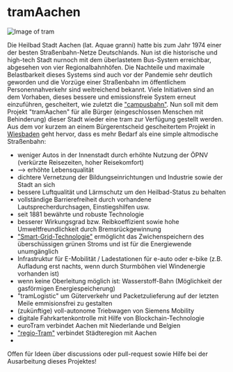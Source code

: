 # tramAachen
![Image of tram](https://upload.wikimedia.org/wikipedia/commons/thumb/4/49/ASEAG_1006.JPG/1200px-ASEAG_1006.JPG)

Die Heilbad Stadt Aachen (lat. Aquae granni) hatte bis zum Jahr 1974 einer der besten Straßenbahn-Netze Deutschlands. Nun ist die historische und high-tech Stadt nurnoch mit dem überlastetem Bus-System erreichbar, abgesehen von vier Regionalbahnhöfen. Die Nachteile und maximale Belastbarkeit dieses Systems sind auch vor der Pandemie sehr deutlich geworden und die Vorzüge einer Straßenbahn im öffentlichem Personennahverkehr sind weitreichend bekannt. Viele Initiativen sind an dem Vorhaben, dieses bessere und emissionsfreie System erneut einzuführen, gescheitert, wie zuletzt die ["campusbahn"](https://de.wikipedia.org/wiki/Campusbahn). Nun soll mit dem Projekt "tramAachen" für alle Bürger (eingeschlossen Menschen mit Behinderung) dieser Stadt wieder eine tram zur Verfügung gestellt werden. Aus dem vor kurzem an einem Bürgerentscheid gescheitertem Projekt in [Wiesbaden](https://de.wikipedia.org/wiki/Citybahn_Wiesbaden) geht hervor, dass es mehr Bedarf als eine simple altmodische Straßenbahn:

* weniger Autos in der Innenstadt durch erhöhte Nutzung der ÖPNV (verkürzte Reisezeiten, hoher Reisekomfort)
* --> erhöhte Lebensqualität
* dichtere Vernetzung der Bildungseinrichtungen und Industrie sowie der Stadt an sich 
* bessere Luftqualität und Lärmschutz um den Heilbad-Status zu behalten
* vollständige Barrierefreiheit durch vorhandene Lautsprecherdurchsagen, Einstiegshilfen usw.
* seit 1881 bewährte und robuste Technologie
* besserer Wirkungsgrad bzw. Reibkoeffizient sowie hohe Umweltfreundlichkeit durch Bremsrückgewinnung
* ["Smart-Grid-Technologie"](https://www.eon.de/de/eonerleben/smart-grid-so-funktioniert-das-intelligente-stromnetz.html) ermöglicht das Zwichenspeichern des überschüssigen grünen Stroms und ist für die Energiewende unumgänglich
* Infrastruktur für E-Mobilität / Ladestationen für e-auto oder e-bike (z.B. Aufladung erst nachts, wenn durch Sturmböhen viel Windenergie vorhanden ist)
* wenn keine Oberleitung möglich ist: Wasserstoff-Bahn (Möglichkeit der gasförmigen Energiespeicherung)
* "tramLogistic" um Güterverkehr und Packetzulieferung auf der letzten Meile emmisionsfrei zu gestalten  
* (zukünftige) voll-autonome Triebwagen von Siemens Mobility
* digitale Fahrkartenkontrolle mit Hilfe von Blockchain-Technologie
* euroTram verbindet Aachen mit Niederlande und Belgien
* ["regio-Tram"](https://avv.de/de/aktuelles/neuigkeiten/das-projekt-regio-tram) verbindet Städteregion mit Aachen
* 

Offen für Ideen über discussions oder pull-request sowie Hilfe bei der Ausarbeitung dieses Projektes! 

